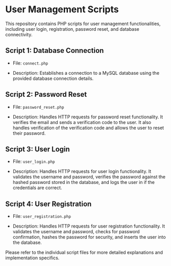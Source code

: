 # User Management Scripts

This repository contains PHP scripts for user management functionalities, including user login, registration, password reset, and database connectivity.

## Script 1: Database Connection

- File: `connect.php`

- Description: Establishes a connection to a MySQL database using the provided database connection details.

## Script 2: Password Reset

- File: `password_reset.php`

- Description: Handles HTTP requests for password reset functionality. It verifies the email and sends a verification code to the user. It also handles verification of the verification code and allows the user to reset their password.

## Script 3: User Login

- File: `user_login.php`

- Description: Handles HTTP requests for user login functionality. It validates the username and password, verifies the password against the hashed password stored in the database, and logs the user in if the credentials are correct.

## Script 4: User Registration

- File: `user_registration.php`

- Description: Handles HTTP requests for user registration functionality. It validates the username and password, checks for password confirmation, hashes the password for security, and inserts the user into the database.

Please refer to the individual script files for more detailed explanations and implementation specifics.
